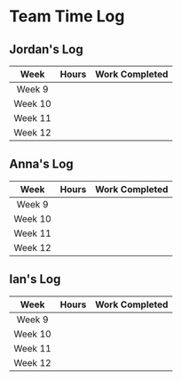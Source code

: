 # Team Time Log

## Jordan's Log
| Week     | Hours | Work Completed |
| :--:     | :--:  |     :---:      |
| Week 9   |       |                |
| Week 10  |       |                |
| Week 11  |       |                |
| Week 12  |       |                |

## Anna's Log
| Week     | Hours | Work Completed |
| :--:     | :--:  |     :---:      |
| Week 9   |       |                |
| Week 10  |       |                |
| Week 11  |       |                |
| Week 12  |       |                |

## Ian's Log
| Week     | Hours | Work Completed |
| :--:     | :--:  |     :---:      |
| Week 9   |       |                |
| Week 10  |       |                |
| Week 11  |       |                |
| Week 12  |       |                |
